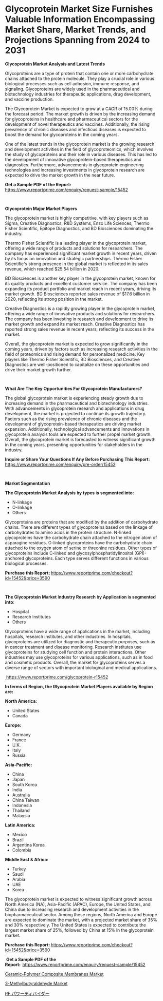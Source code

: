 <p><h1>Glycoprotein Market Size Furnishes Valuable Information Encompassing Market Share, Market Trends, and Projections Spanning from 2024 to 2031</h1></p><p><strong>Glycoprotein Market Analysis and Latest Trends</strong></p>
<p><p>Glycoproteins are a type of protein that contain one or more carbohydrate chains attached to the protein molecule. They play a crucial role in various biological processes such as cell adhesion, immune response, and signaling. Glycoproteins are widely used in the pharmaceutical and biotechnology industries for therapeutic applications, drug development, and vaccine production.</p><p>The Glycoprotein Market is expected to grow at a CAGR of 15.00% during the forecast period. The market growth is driven by the increasing demand for glycoproteins in healthcare and pharmaceutical sectors for the development of novel therapeutics and vaccines. Additionally, the rising prevalence of chronic diseases and infectious diseases is expected to boost the demand for glycoproteins in the coming years.</p><p>One of the latest trends in the glycoprotein market is the growing research and development activities in the field of glycoproteomics, which involves the study of glycoproteins and their role in various diseases. This has led to the development of innovative glycoprotein-based therapeutics and diagnostics. Furthermore, advancements in glycoprotein engineering technologies and increasing investments in glycoprotein research are expected to drive the market growth in the near future.</p></p>
<p><strong>Get a Sample PDF of the Report:&nbsp;</strong> <a href="https://www.reportprime.com/enquiry/request-sample/15452">https://www.reportprime.com/enquiry/request-sample/15452</a></p>
<p>&nbsp;</p>
<p><strong>Glycoprotein Major Market Players</strong></p>
<p><p>The glycoprotein market is highly competitive, with key players such as Sigma, Creative Diagnostics, R&D Systems, Enzo Life Sciences, Thermo Fisher Scientific, Epitope Diagnostics, and BD Biosciences dominating the industry. </p><p>Thermo Fisher Scientific is a leading player in the glycoprotein market, offering a wide range of products and solutions for researchers. The company has experienced significant market growth in recent years, driven by its focus on innovation and strategic partnerships. Thermo Fisher Scientific's strong presence in the global market is reflected in its sales revenue, which reached $25.54 billion in 2020.</p><p>BD Biosciences is another key player in the glycoprotein market, known for its quality products and excellent customer service. The company has been expanding its product portfolio and market reach in recent years, driving its market growth. BD Biosciences reported sales revenue of $17.6 billion in 2020, reflecting its strong position in the market.</p><p>Creative Diagnostics is a rapidly growing player in the glycoprotein market, offering a wide range of innovative products and solutions for researchers. The company has been investing in research and development to drive its market growth and expand its market reach. Creative Diagnostics has reported strong sales revenue in recent years, reflecting its success in the market.</p><p>Overall, the glycoprotein market is expected to grow significantly in the coming years, driven by factors such as increasing research activities in the field of proteomics and rising demand for personalized medicine. Key players like Thermo Fisher Scientific, BD Biosciences, and Creative Diagnostics are well-positioned to capitalize on these opportunities and drive their market growth further.</p></p>
<p>&nbsp;</p>
<p><strong>What Are The Key Opportunities For Glycoprotein Manufacturers?</strong></p>
<p><p>The global glycoprotein market is experiencing steady growth due to increasing demand in the pharmaceutical and biotechnology industries. With advancements in glycoprotein research and applications in drug development, the market is projected to continue its growth trajectory. Factors such as the rising prevalence of chronic diseases and the development of glycoprotein-based therapeutics are driving market expansion. Additionally, technological advancements and innovations in glycoprotein analysis tools are expected to further propel market growth. Overall, the glycoprotein market is forecasted to witness significant growth in the coming years, presenting opportunities for stakeholders in the industry.</p></p>
<p><strong>Inquire or Share Your Questions If Any Before Purchasing This Report:</strong> <a href="https://www.reportprime.com/enquiry/pre-order/15452">https://www.reportprime.com/enquiry/pre-order/15452</a></p>
<p>&nbsp;</p>
<p><strong>Market Segmentation</strong></p>
<p><strong>The Glycoprotein Market Analysis by types is segmented into:</strong></p>
<p><ul><li>N-linkage</li><li>O-linkage</li><li>Others</li></ul></p>
<p><p>Glycoproteins are proteins that are modified by the addition of carbohydrate chains. There are different types of glycoproteins based on the linkage of carbohydrates to amino acids in the protein structure. N-linked glycoproteins have the carbohydrate chain attached to the nitrogen atom of asparagine residues. O-linked glycoproteins have the carbohydrate chain attached to the oxygen atom of serine or threonine residues. Other types of glycoproteins include C-linked and glycosylphosphatidylinositol (GPI)-anchored glycoproteins. Each type serves different functions in various biological processes.</p></p>
<p><strong>Purchase this Report:&nbsp;</strong><a href="https://www.reportprime.com/checkout?id=15452&price=3590">https://www.reportprime.com/checkout?id=15452&price=3590</a></p>
<p>&nbsp;</p>
<p><strong>The Glycoprotein Market Industry Research by Application is segmented into:</strong></p>
<p><ul><li>Hospital</li><li>Research Institutes</li><li>Others</li></ul></p>
<p><p>Glycoproteins have a wide range of applications in the market, including hospitals, research institutes, and other industries. In hospitals, glycoproteins are utilized for diagnostic and therapeutic purposes, such as in cancer treatment and disease monitoring. Research institutes use glycoproteins for studying cell function and protein interactions. Other industries may use glycoproteins for various applications, such as in food and cosmetic products. Overall, the market for glycoproteins serves a diverse range of sectors with important biological and medical applications.</p></p>
<p><a href="https://www.reportprime.com/glycoprotein-r15452">&nbsp;https://www.reportprime.com/glycoprotein-r15452</a></p>
<p><strong>In terms of Region, the Glycoprotein Market Players available by Region are:</strong></p>
<p>
    <p> <strong> North America: </strong>
        <ul>
            <li>United States</li>
            <li>Canada</li>
        </ul>
        </p> 
    <p> <strong> Europe: </strong>
        <ul>
            <li>Germany</li>
            <li>France</li>
            <li>U.K.</li>
            <li>Italy</li>
            <li>Russia</li>
        </ul>
        </p> 
    <p> <strong> Asia-Pacific: </strong>
        <ul>
            <li>China</li>
            <li>Japan</li>
            <li>South Korea</li>
            <li>India</li>
            <li>Australia</li>
            <li>China Taiwan</li>
            <li>Indonesia</li>
            <li>Thailand</li>
            <li>Malaysia</li>
        </ul>
        </p> 
    <p> <strong> Latin America: </strong>
        <ul>
            <li>Mexico</li>
            <li>Brazil</li>
            <li>Argentina Korea</li>
            <li>Colombia</li>
        </ul>
        </p> 
    <p> <strong> Middle East & Africa: </strong>
        <ul>
            <li>Turkey</li>
            <li>Saudi</li>
            <li>Arabia</li>
            <li>UAE</li>
            <li>Korea</li>
        </ul>
    </p>
    </p>
<p><p>The glycoprotein market is expected to witness significant growth across North America (NA), Asia-Pacific (APAC), Europe, the United States, and China due to increasing research and development activities in the biopharmaceutical sector. Among these regions, North America and Europe are expected to dominate the market, with a projected market share of 35% and 30% respectively. The United States is expected to contribute the largest market share of 25%, followed by China at 15% in the glycoprotein market.</p></p>
<p><strong>Purchase this Report: </strong><a href="https://www.reportprime.com/checkout?id=15452&price=3590">https://www.reportprime.com/checkout?id=15452&price=3590</a></p>
<p>&nbsp;<strong>Get a Sample PDF of the Report:&nbsp;&nbsp;</strong><a href="https://www.reportprime.com/enquiry/request-sample/15452">https://www.reportprime.com/enquiry/request-sample/15452</a></p>
<p><strong></strong></p>
<p><p><a href="https://www.linkedin.com/pulse/ceramic-polymer-composite-membranes-market-size-furnishes-valuable-qkhkf?trackingId=3NSDs6IuxpxP5%2Bbl5mqXNQ%3D%3D">Ceramic-Polymer Composite Membranes Market</a></p><p><a href="https://www.linkedin.com/pulse/3-methylbutyraldehyde-market-size-growth-outlook-from-xvf5f?trackingId=P7lAepoWXGI4LRRdSryg%2FQ%3D%3D">3-Methylbutyraldehyde Market</a></p><p><a href="https://medium.com/@fabianhoncescu2022/rf%E3%83%91%E3%83%AF%E3%83%BC%E3%83%87%E3%82%A3%E3%83%90%E3%82%A4%E3%83%80%E3%83%BC%E3%81%AE%E5%B8%82%E5%A0%B4%E8%A6%8F%E6%A8%A1-cagr-%E3%83%88%E3%83%AC%E3%83%B3%E3%83%89-2024-2030-730ee0c65ad2">RF パワーディバイダー</a></p></p>